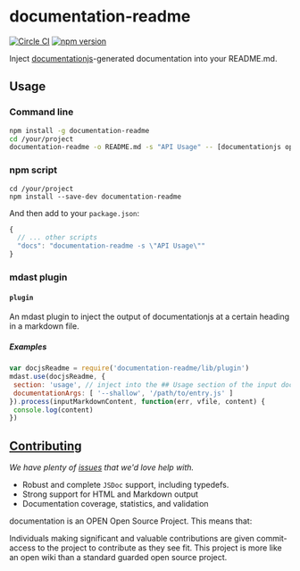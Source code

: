 # documentation-readme

[![Circle CI](https://circleci.com/gh/documentationjs/documentation-readme.svg?style=svg)](https://circleci.com/gh/documentationjs/documentation-readme) [![npm version](https://badge.fury.io/js/documentation-readme.svg)](http://badge.fury.io/js/documentation-readme)

Inject [documentationjs](http://documentation.js.org/)-generated documentation into your README.md.

## Usage

### Command line

```sh
npm install -g documentation-readme
cd /your/project
documentation-readme -o README.md -s "API Usage" -- [documentationjs opts]
```

### npm script

    cd /your/project
    npm install --save-dev documentation-readme

And then add to your `package.json`:

```javascript
{
  // ... other scripts
  "docs": "documentation-readme -s \"API Usage\""
}
```

### mdast plugin

#### `plugin`

An mdast plugin to inject the output of documentationjs at a certain
heading in a markdown file.

##### Examples

```js
var docjsReadme = require('documentation-readme/lib/plugin')
mdast.use(docjsReadme, {
 section: 'usage', // inject into the ## Usage section of the input doc
 documentationArgs: [ '--shallow', '/path/to/entry.js' ]
}).process(inputMarkdownContent, function(err, vfile, content) {
 console.log(content)
})
```

## [Contributing](CONTRIBUTING.md)

_We have plenty of
[issues](https://github.com/documentationjs/documentation/issues) that we'd
love help with._

-   Robust and complete `JSDoc` support, including typedefs.
-   Strong support for HTML and Markdown output
-   Documentation coverage, statistics, and validation

documentation is an OPEN Open Source Project. This means that:

Individuals making significant and valuable contributions are given
commit-access to the project to contribute as they see fit. This
project is more like an open wiki than a standard guarded open source project.
